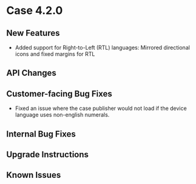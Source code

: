 # Case 4.2.0

## New Features
 - Added support for Right-to-Left (RTL) languages: Mirrored directional icons and fixed margins for RTL

## API Changes


## Customer-facing Bug Fixes
 - Fixed an issue where the case publisher would not load if the device language uses non-english numerals.

## Internal Bug Fixes


## Upgrade Instructions


## Known Issues

